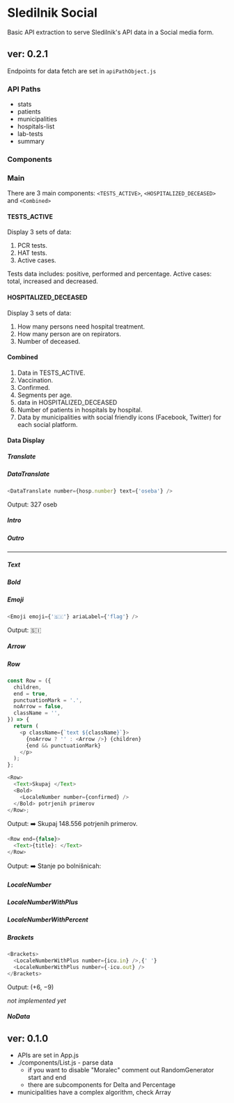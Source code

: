 # Sledilnik Social

Basic API extraction to serve Sledilnik's API data in a Social media form.

## ver: 0.2.1

Endpoints for data fetch are set in `apiPathObject.js`

### API Paths

- stats
- patients
- municipalities
- hospitals-list
- lab-tests
- summary

### Components

### Main

There are 3 main components: `<TESTS_ACTIVE>`, `<HOSPITALIZED_DECEASED>` and `<Combined>`

#### TESTS_ACTIVE

Display 3 sets of data:

1. PCR tests.
2. HAT tests.
3. Active cases.

Tests data includes: positive, performed and percentage.
Active cases: total, increased and decreased.

#### HOSPITALIZED_DECEASED

Display 3 sets of data:

1. How many persons need hospital treatment.
2. How many person are on repirators.
3. Number of deceased.

#### Combined

1. Data in TESTS_ACTIVE.
2. Vaccination.
3. Confirmed.
4. Segments per age.
5. data in HOSPITALIZED_DECEASED
6. Number of patients in hospitals by hospital.
7. Data by municipalities with social friendly icons (Facebook, Twitter) for each social platform.

#### Data Display

##### Translate

##### DataTranslate

```javascript
<DataTranslate number={hosp.number} text={'oseba'} />
```

Output: 327 oseb

##### Intro

##### Outro

---

##### Text

##### Bold

##### Emoji

```javascript
<Emoji emoji={'🇸🇮'} ariaLabel={'flag'} />
```

Output: 🇸🇮

##### Arrow

##### Row

```javascript
const Row = ({
  children,
  end = true,
  punctuationMark = '.',
  noArrow = false,
  className = '',
}) => {
  return (
    <p className={`text ${className}`}>
      {noArrow ? '' : <Arrow />} {children}
      {end && punctuationMark}
    </p>
  );
};

<Row>
  <Text>Skupaj </Text>
  <Bold>
    <LocaleNumber number={confirmed} />
  </Bold> potrjenih primerov
</Row>;
```

Output: ➡️ Skupaj 148.556 potrjenih primerov.

```javascript
<Row end={false}>
  <Text>{title}: </Text>
</Row>
```

Output: ➡️ Stanje po bolnišnicah:

##### LocaleNumber

##### LocaleNumberWithPlus

##### LocaleNumberWithPercent

##### Brackets

```javascript
<Brackets>
  <LocaleNumberWithPlus number={icu.in} />,{' '}
  <LocaleNumberWithPlus number={-icu.out} />
</Brackets>
```

Output: (+6, −9)

_*not implemented yet*_

##### NoData

## ver: 0.1.0

- APIs are set in App.js
- ./components/List.js - parse data
  - if you want to disable "Moralec" comment out RandomGenerator start and end
  - there are subcomponents for Delta and Percentage
- municipalities have a complex algorithm, check Array

